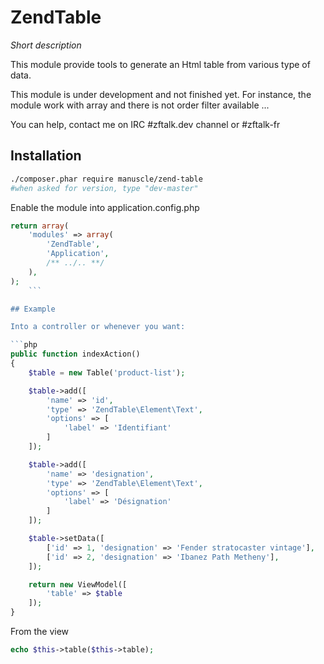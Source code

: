 # ZendTable
_Short description_

This module provide tools to generate an Html table from various type of data.

This module is under development and not finished yet.
For instance, the module work with array and there is not order filter available ...

You can help, contact me on IRC #zftalk.dev channel or #zftalk-fr

## Installation

```bash
./composer.phar require manuscle/zend-table
#when asked for version, type "dev-master"
```

Enable the module into application.config.php

```php
return array(
    'modules' => array(
        'ZendTable',
        'Application',
        /** ../.. **/
    ),
);
    ```

## Example

Into a controller or whenever you want:

```php
public function indexAction()
{
    $table = new Table('product-list');

    $table->add([
        'name' => 'id',
        'type' => 'ZendTable\Element\Text',
        'options' => [
            'label' => 'Identifiant'
        ]
    ]);

    $table->add([
        'name' => 'designation',
        'type' => 'ZendTable\Element\Text',
        'options' => [
            'label' => 'Désignation'
        ]
    ]);

    $table->setData([
        ['id' => 1, 'designation' => 'Fender stratocaster vintage'],
        ['id' => 2, 'designation' => 'Ibanez Path Metheny'],
    ]);

    return new ViewModel([
        'table' => $table
    ]);
}
```

From the view

```php
echo $this->table($this->table);
```



